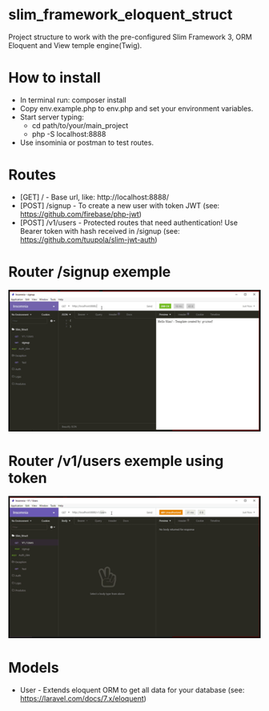 # slim_framework_eloquent_struct
Project structure to work with the pre-configured Slim Framework 3, ORM Eloquent and View temple engine(Twig).

# How to install
  * In terminal run: composer install
  * Copy env.example.php to env.php and set your environment variables.
  * Start server typing:  
    - cd path/to/your/main_project
    - php -S localhost:8888
  * Use insominia or postman to test routes.
  
# Routes
  * [GET] / - Base url, like: http://localhost:8888/
  * [POST] /signup - To create a new user with token JWT (see: https://github.com/firebase/php-jwt)
  * [POST] /v1/users - Protected routes that need authentication! 
  Use Bearer token with hash received in /signup (see: https://github.com/tuupola/slim-jwt-auth)
  
  
  # Router /signup exemple
  ![](exemp_signup.gif)
    
  # Router /v1/users exemple using token
  ![](exemp_v1.gif)

# Models
 * User - Extends eloquent ORM to get all data for your database (see: https://laravel.com/docs/7.x/eloquent)
